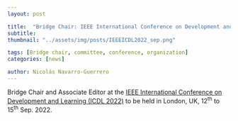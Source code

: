 ```yaml
---
layout: post

title:  "Bridge Chair: IEEE International Conference on Development and Learning (ICDL 2022)"
subtitle: 
thumbnail: "../assets/img/posts/IEEEICDL2022_sep.png"

tags: [Bridge chair, committee, conference, organization]
categories: [news]

author: Nicolás Navarro-Guerrero
---
```

Bridge Chair and Associate Editor at the <a target="_blank" href="https://ieeexplore.ieee.org/xpl/conhome/9962168/proceeding">IEEE International Conference on Development and Learning (ICDL 2022)</a> to be held in London, UK, 12<sup>th</sup> to 15<sup>th</sup> Sep. 2022.

<!--more-->


